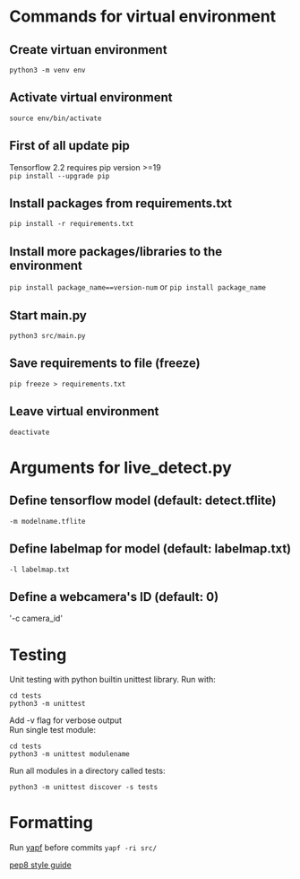 # Commands for virtual environment

## Create virtuan environment
`python3 -m venv env`

## Activate virtual environment
`source env/bin/activate`

## First of all update pip
Tensorflow 2.2 requires pip version >=19  
`pip install --upgrade pip`

## Install packages from requirements.txt
`pip install -r requirements.txt`

## Install more packages/libraries to the environment
`pip install package_name==version-num`
or
`pip install package_name`

## Start main.py
`python3 src/main.py`

## Save requirements to file (freeze)
`pip freeze > requirements.txt`

## Leave virtual environment
`deactivate`

# Arguments for live_detect.py

## Define tensorflow model (default: detect.tflite)

`-m modelname.tflite`

## Define labelmap for model (default: labelmap.txt)

`-l labelmap.txt`

## Define a webcamera's ID (default: 0)
'-c camera_id'

# Testing
Unit testing with python builtin unittest library. Run with:
```console
cd tests
python3 -m unittest
```
Add -v flag for verbose output  
Run single test module:
```console
cd tests
python3 -m unittest modulename
```
Run all modules in a directory called tests:
```console
python3 -m unittest discover -s tests
```

# Formatting
Run [yapf](https://github.com/google/yapf/) before commits `yapf -ri src/`

[pep8 style guide](https://www.python.org/dev/peps/pep-0008/)
